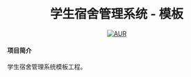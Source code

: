 <h1 style="text-align: center">学生宿舍管理系统 - 模板</h1>
<div style="text-align: center">

[![AUR](https://img.shields.io/badge/license-Apache%20License%202.0-blue.svg)](https://github.com/spqrwk/sdms)

</div>

#### 项目简介
学生宿舍管理系统模板工程。


